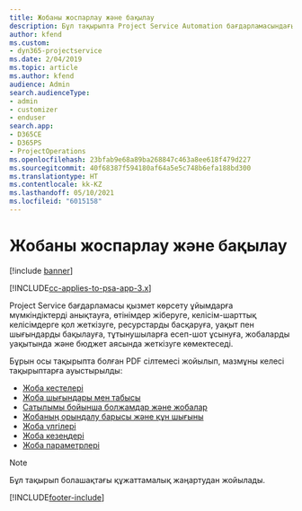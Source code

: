 ```yaml
---
title: Жобаны жоспарлау және бақылау
description: Бұл тақырыпта Project Service Automation бағдарламасындағы жоспарлау және бақылау туралы ақпарат сілтемесі беріледі.
author: kfend
ms.custom:
- dyn365-projectservice
ms.date: 2/04/2019
ms.topic: article
ms.author: kfend
audience: Admin
search.audienceType:
- admin
- customizer
- enduser
search.app:
- D365CE
- D365PS
- ProjectOperations
ms.openlocfilehash: 23bfab9e68a89ba268847c463a8ee618f479d227
ms.sourcegitcommit: 40f68387f594180af64a5e5c748b6efa188bd300
ms.translationtype: HT
ms.contentlocale: kk-KZ
ms.lasthandoff: 05/10/2021
ms.locfileid: "6015158"
---
```

# <a name="project-planning-and-tracking"></a>Жобаны жоспарлау және бақылау

[!include [banner](../../includes/psa-now-project-operations.md)]

[!INCLUDE[cc-applies-to-psa-app-3.x](../../includes/cc-applies-to-psa-app-3x.md)]

Project Service бағдарламасы қызмет көрсету ұйымдарға мүмкіндіктерді анықтауға, өтінімдер жіберуге, келісім-шарттық келісімдерге қол жеткізуге, ресурстарды басқаруға, уақыт пен шығындарды бақылауға, тұтынушыларға есеп-шот ұсынуға, жобаларды уақытында және бюджет аясында жеткізуге көмектеседі. 

Бұрын осы тақырыпта болған PDF сілтемесі жойылып, мазмұны келесі тақырыптарға ауыстырылды:

- [Жоба кестелері](../project-creating.md)
- [Жоба шығындары мен табысы](../project-estimating.md)
- [Сатылымы бойынша болжамдар және жобалар](../project-leveraging.md)
- [Жобаның орындалу барысы және құн шығыны](../project-tracking.md)
- [Жоба үлгілері](../project-templates.md)
- [Жоба кезеңдері](../project-stages.md)
- [Жоба параметрлері](../project-settings.md)

> [!NOTE]
> Бұл тақырып болашақтағы құжаттамалық жаңартудан жойылады. 


[!INCLUDE[footer-include](../../includes/footer-banner.md)]